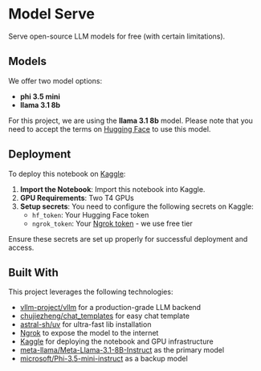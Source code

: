 # Model Serve

Serve open-source LLM models for free (with certain limitations).

## Models

We offer two model options:

- **phi 3.5 mini**
- **llama 3.1 8b**

For this project, we are using the **llama 3.1 8b** model. Please note that you need to accept the terms on [Hugging Face](https://huggingface.co/meta-llama/Meta-Llama-3.1-8B-Instruct) to use this model.

## Deployment

To deploy this notebook on [Kaggle](https://www.kaggle.com/):

1. **Import the Notebook**: Import this notebook into Kaggle.
2. **GPU Requirements**: Two T4 GPUs
3. **Setup secrets**: You need to configure the following secrets on Kaggle:
    - `hf_token`: Your Hugging Face token
    - `ngrok_token`: Your [Ngrok token](https://ngrok.com/pricing) - we use free tier

Ensure these secrets are set up properly for successful deployment and access.

## Built With

This project leverages the following technologies:

- [vllm-project/vllm](https://github.com/vllm-project/vllm) for a production-grade LLM backend
- [chujiezheng/chat_templates](https://github.com/chujiezheng/chat_templates) for easy chat template
- [astral-sh/uv](https://github.com/astral-sh/uv) for ultra-fast lib installation
- [Ngrok](https://ngrok.com/) to expose the model to the internet
- [Kaggle](https://www.kaggle.com/) for deploying the notebook and GPU infrastructure
- [meta-llama/Meta-Llama-3.1-8B-Instruct](https://huggingface.co/meta-llama/Meta-Llama-3.1-8B-Instruct) as the primary model
- [microsoft/Phi-3.5-mini-instruct](https://huggingface.co/microsoft/Phi-3.5-mini-instruct) as a backup model